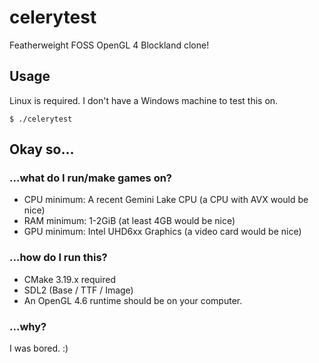 # celerytest
Featherweight FOSS OpenGL 4 Blockland clone!

## Usage
Linux is required. I don't have a Windows machine to test this on.
```
$ ./celerytest
```

## Okay so...
### ...what do I run/make games on?
- CPU minimum: A recent Gemini Lake CPU (a CPU with AVX would be nice)
- RAM minimum: 1-2GiB (at least 4GB would be nice)
- GPU minimum: Intel UHD6xx Graphics (a video card would be nice)
### ...how do I run this?
- CMake 3.19.x required
- SDL2 (Base / TTF / Image)
- An OpenGL 4.6 runtime should be on your computer.

### ...why?
I was bored. :)
